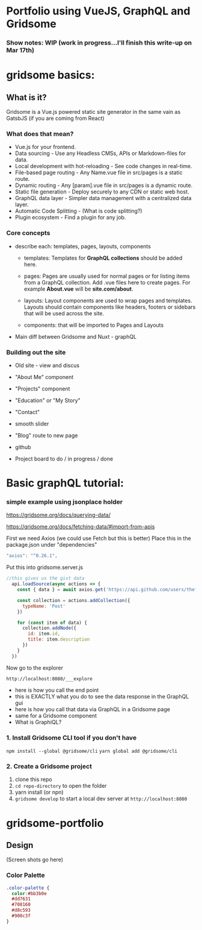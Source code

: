 # Portfolio using VueJS, GraphQL and Gridsome

### Show notes: WIP (work in progress...I'll finish this write-up on Mar 17th)

# gridsome basics:

## What is it?
Gridsome is a Vue.js powered static site generator
in the same vain as GatsbJS (if you are coming from React)

### What does that mean?

- Vue.js for your frontend.
- Data sourcing - Use any Headless CMSs, APIs or Markdown-files for data.
- Local development with hot-reloading - See code changes in real-time.
- File-based page routing - Any Name.vue file in src/pages is a static route.
- Dynamic routing - Any [param].vue file in src/pages is a dynamic route.
- Static file generation - Deploy securely to any CDN or static web host.
- GraphQL data layer - Simpler data management with a centralized data layer.
- Automatic Code Splitting - (What is code splitting?)
- Plugin ecosystem - Find a plugin for any job.




### Core concepts

- describe each: templates, pages, layouts, components
	- templates: Templates for **GraphQL collections** should be added here.
	
	- pages: Pages are usually used for normal pages or for listing items from a GraphQL
	collection. Add .vue files here to create pages. For example **About.vue** will be 
    **site.com/about**.
	
	- layouts: Layout components are used to wrap pages and templates. 
	  Layouts should contain components like headers, footers or sidebars 
	  that will be used across the site.
	
	- components: that will be imported to Pages and Layouts 
- Main diff between Gridsome and Nuxt - graphQL

### Building out the site

- Old site - view and discus
- "About Me" component
- "Projects" component
- "Education" or "My Story"
- "Contact"

- smooth slider
- "Blog" route to new page

- github
- Project board
to do / in progress / done


# Basic graphQL tutorial:

### simple example using jsonplace holder

https://gridsome.org/docs/querying-data/

https://gridsome.org/docs/fetching-data/#import-from-apis 

First we need Axios (we could use Fetch but this is better)
Place this in the package.json under "dependencies"

```javascript
"axios": "^0.26.1",
```

Put this into gridsome.server.js

```javascript
//this gives us the gist data
  api.loadSource(async actions => {
    const { data } = await axios.get('https://api.github.com/users/thefonso/gists')

    const collection = actions.addCollection({
      typeName: 'Post'
    })

    for (const item of data) {
      collection.addNode({
        id: item.id,
        title: item.description
      })
    }
  })
```

Now go to the explorer

`http://localhost:8080/___explore`

- here is how you call the end point
- this is EXACTLY what you do to see the data response in the GraphQL gui
- here is how you call that data via GraphQL in a Gridsome page
- same for a Gridsome component
- What is GraphiQL?




### 1. Install Gridsome CLI tool if you don't have

`npm install --global @gridsome/cli`
`yarn global add @gridsome/cli`

### 2. Create a Gridsome project

1. clone this repo
2. `cd repo-directory` to open the folder
3. yarn install (or npn)
4. `gridsome develop` to start a local dev server at `http://localhost:8080`

# gridsome-portfolio

## Design
(Screen shots go here)

### Color Palette

```scss
.color-palette {
  color:#bb3b0e
  #dd7631
  #708160
  #d8c593
  #900c3f
}
```
